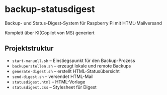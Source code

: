 # backup-statusdigest
Backup- und Status-Digest-System für Raspberry Pi mit HTML-Mailversand

Komplett über KI(Copilot von MS) generiert

## Projektstruktur
- `start-manuell.sh` – Einstiegspunkt für den Backup-Prozess
- `backuperstellen.sh` – erzeugt lokale und remote Backups
- `generate-digest.sh` – erstellt HTML-Statusübersicht
- `send-digest.sh` – versendet HTML-Mail
- `statusdigest.html` – HTML-Vorlage
- `statusdigest.css` – Stylesheet für Digest
